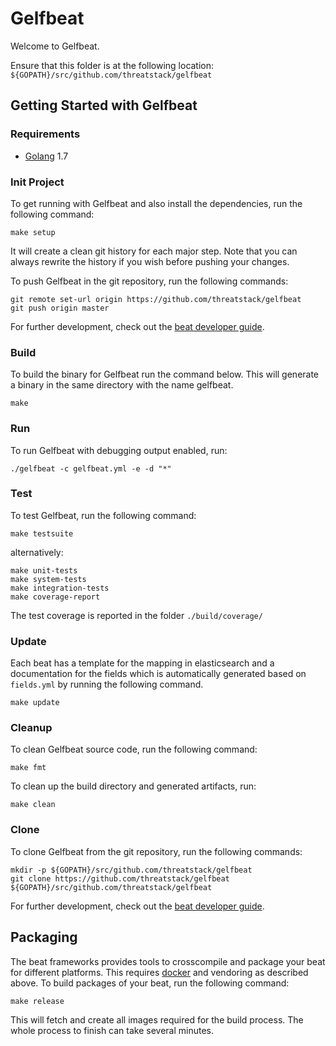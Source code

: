 # Gelfbeat

Welcome to Gelfbeat.

Ensure that this folder is at the following location:
`${GOPATH}/src/github.com/threatstack/gelfbeat`

## Getting Started with Gelfbeat

### Requirements

* [Golang](https://golang.org/dl/) 1.7

### Init Project
To get running with Gelfbeat and also install the
dependencies, run the following command:

```
make setup
```

It will create a clean git history for each major step. Note that you can always rewrite the history if you wish before pushing your changes.

To push Gelfbeat in the git repository, run the following commands:

```
git remote set-url origin https://github.com/threatstack/gelfbeat
git push origin master
```

For further development, check out the [beat developer guide](https://www.elastic.co/guide/en/beats/libbeat/current/new-beat.html).

### Build

To build the binary for Gelfbeat run the command below. This will generate a binary
in the same directory with the name gelfbeat.

```
make
```


### Run

To run Gelfbeat with debugging output enabled, run:

```
./gelfbeat -c gelfbeat.yml -e -d "*"
```


### Test

To test Gelfbeat, run the following command:

```
make testsuite
```

alternatively:
```
make unit-tests
make system-tests
make integration-tests
make coverage-report
```

The test coverage is reported in the folder `./build/coverage/`

### Update

Each beat has a template for the mapping in elasticsearch and a documentation for the fields
which is automatically generated based on `fields.yml` by running the following command.

```
make update
```


### Cleanup

To clean  Gelfbeat source code, run the following command:

```
make fmt
```

To clean up the build directory and generated artifacts, run:

```
make clean
```


### Clone

To clone Gelfbeat from the git repository, run the following commands:

```
mkdir -p ${GOPATH}/src/github.com/threatstack/gelfbeat
git clone https://github.com/threatstack/gelfbeat ${GOPATH}/src/github.com/threatstack/gelfbeat
```


For further development, check out the [beat developer guide](https://www.elastic.co/guide/en/beats/libbeat/current/new-beat.html).


## Packaging

The beat frameworks provides tools to crosscompile and package your beat for different platforms. This requires [docker](https://www.docker.com/) and vendoring as described above. To build packages of your beat, run the following command:

```
make release
```

This will fetch and create all images required for the build process. The whole process to finish can take several minutes.
